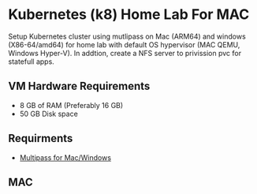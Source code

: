 # Kubernetes (k8) Home Lab For MAC

Setup Kubernetes cluster using mutlipass on Mac (ARM64) and windows (X86-64/amd64) for home lab with default OS hypervisor (MAC QEMU, Windows Hyper-V).
In addtion, create a NFS server to privission pvc for statefull apps.

## VM Hardware Requirements
- 8 GB of RAM (Preferably 16 GB)
- 50 GB Disk space

## Requirments

- [Multipass for Mac/Windows](https://multipass.run/install)

## **MAC**
